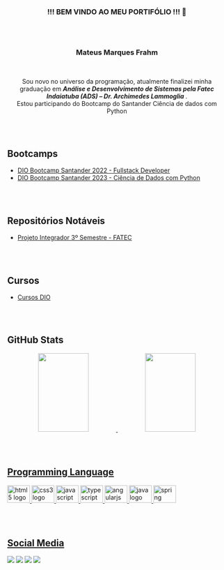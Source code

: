 <h3 align="center"> !!! BEM VINDO AO MEU PORTIFÓLIO !!! 👋</h3>

<br></br>

<h3 align="center">Mateus Marques Frahm</h3>

<br>

<div>
<p align="center">
     Sou novo no universo da programação, atualmente finalizei minha graduação em <i><b>Análise e Desenvolvimento de Sistemas pela Fatec Indaiatuba (ADS) – Dr. Archimedes Lammoglia </b></i>.<br>
     Estou participando do Bootcamp do Santander Ciência de dados com Python
</p>
</div>

<br></br>

## Bootcamps

- [DIO Bootcamp Santander 2022 - Fullstack Developer](https://github.com/Matthew2079/DIO_Bootcamp_Santander_2022)
- [DIO Bootcamp Santander 2023 - Ciência de Dados com Python](https://github.com/Matthew2079/DIO_Bootcamp_Santander_2023)

<br></br>

## Repositórios Notáveis

- [Projeto Integrador 3º Semestre - FATEC](https://github.com/Matthew2079/DIO_Bootcamp_Santander_2022)

<br></br>

## Cursos

- [Cursos DIO](https://github.com/Matthew2079/-DIO_Cursos)

<br></br>


## GitHub Stats


<!--
[![Matthew's GitHub stats](https://github-readme-stats.vercel.app/api?username=matthew2079&show_icons=true&theme=dracula)](https://github.com/matthew2079)
[![Top Langs](https://github-readme-stats.vercel.app/api/top-langs/?username=matthew2079&layout=compact&theme=dracula&langs_count=7)](https://github.com/matthew2079)-->

<div align="center">
  <a href="https://github.com/matthew2079">
<img height="180em" width="48%" src="https://github-readme-stats.vercel.app/api?username=matthew2079&show_icons=true&theme=dracula&include_all_commits=true&count_private=true"/>
  <img height="180em" width="48%" src="https://github-readme-stats.vercel.app/api/top-langs/?username=matthew2079&layout=compact&langs_count=7&theme=dracula"/>
</div>



<br></br>
     
## Programming Language
  
<!-- - Adquirindo conhecimetos nas linguagens: <div style="display: inline_block"><br> </div> -->
<p align="left">
 <img src="https://cdn.jsdelivr.net/gh/devicons/devicon/icons/html5/html5-original.svg" height="40" width="52" alt="html5 logo"/>
 <img src="https://cdn.jsdelivr.net/gh/devicons/devicon/icons/css3/css3-original.svg" height="40" width="52" alt="css3 logo"/>
 <img src="https://cdn.jsdelivr.net/gh/devicons/devicon/icons/javascript/javascript-original.svg" height="40" width="52" alt="javascript logo"/>
 <img src="https://cdn.jsdelivr.net/gh/devicons/devicon/icons/typescript/typescript-original.svg" height="40" width="52" alt="typescript logo"/>
 <img src="https://cdn.jsdelivr.net/gh/devicons/devicon/icons/angularjs/angularjs-original.svg" height="40" width="52" alt="angularjs logo"/>
 <img src="https://cdn.jsdelivr.net/gh/devicons/devicon/icons/java/java-original.svg" height="40" width="52" alt="java logo"/>
 <img src="https://cdn.jsdelivr.net/gh/devicons/devicon/icons/spring/spring-original-wordmark.svg" height="40" width="52" alt="spring logo"/>

  
<br></br>
  

## Social Media
  
[<img src = "https://img.shields.io/badge/facebook-%231877F2.svg?&style=for-the-badge&logo=facebook&logoColor=white">](https://www.facebook.com/mateus.marquesfrahm/) [<img src="https://img.shields.io/badge/linkedin-%230077B5.svg?&style=for-the-badge&logo=linkedin&logoColor=white" />](https://www.linkedin.com/in/mateus-m-frahm-a573651b4/) [<img src = "https://img.shields.io/badge/instagram-%23E4405F.svg?&style=for-the-badge&logo=instagram&logoColor=white">](https://www.instagram.com/matthew_shaux/?hl=pt-br) [<img src = "https://img.shields.io/badge/-Gmail-%23333?style=for-the-badge&logo=gmail&logoColor=white">](mailto:mateusfrahm@gmail.com)
